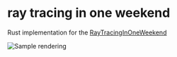 # ray tracing in one weekend
Rust implementation for the [RayTracingInOneWeekend](https://raytracing.github.io/books/RayTracingInOneWeekend.html)

![Sample rendering](./images/sample_rendering.ppm)
